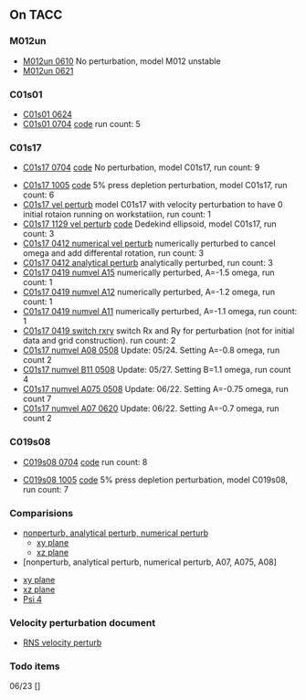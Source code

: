 ## On TACC

### M012un
- [M012un 0610](../data/rns_stability/M012un_0610.nbconvert.html) No perturbation, model M012 unstable
- [M012un 0621](../data/rns_stability/M012un_0621.nbconvert.html)


### C01s01
- [C01s01 0624](../data/rns_stability/C01s01_0624.html)
- [C01s01 0704](../data/rns_stability/C01s01_0704_5.html) [code](../data/rns_stability/C01s01_0704_5_code.html) run count: 5


### C01s17
<!-- - [C01s17 0610](../data/rns_stability/C01s17_0610.nbconvert.html) No perturbation, model C01s17
- [C01s17 0621](../data/rns_stability/C01s17_0621.nbconvert.html) No perturbation, model C01s17
- [C01s17 0624](../data/rns_stability/C01s17_0624.nbconvert.html) No perturbation, model C01s17 -->
- [C01s17 0704](../data/rns_stability/C01s17_0704_9.html) [code](../data/rns_stability/C01s17_0704_9_code.html) No perturbation, model C01s17, run count: 9
<!-- - [C01s17 0918](../data/rns_stability/C01s17_0918_3.html) [code](../data/rns_stability/C01s17_0918_0_code.html) 5% press depletion perturbation, model C01s17, run count: 4 -->
- [C01s17 1005](../data/rns_stability/C01s17_1005_5.html) [code](../data/rns_stability/C01s17_1005_5_code.html) 5% press depletion perturbation, model C01s17, run count: 6
- [C01s17 vel perturb](../data/rns_stability/C01s17_vel_workstation.html) model C01s17 with velocity perturbation to have 0 initial rotaion running on workstatiion, run count: 1
- [C01s17 1129 vel perturb](../data/rns_stability/Baikal_ILGRMHD_C01s17_dedekind_1129_2.html) [code](../data/rns_stability/Baikal_ILGRMHD_C01s17_dedekind_1129_2_code.html) Dedekind ellipsoid, model C01s17, run count: 3
- [C01s17 0412 numerical vel perturb](http://physics.uwyo.edu/~brook/rns_nb/C01s17_numvel_0412_2.html) numerically perturbed to cancel omega and add differental rotation, run count: 3
- [C01s17 0412 analytical perturb](http://physics.uwyo.edu/~brook/rns_nb/C01s17_analvel_0412_2.html) analytically perturbed, run count: 3
- [C01s17 0419 numvel A15](http://physics.uwyo.edu/~brook/rns_nb/C01s17_A15_0419_0.html) numerically perturbed, A=-1.5 omega, run count: 1
- [C01s17 0419 numvel A12](http://physics.uwyo.edu/~brook/rns_nb/C01s17_A12_0419_0.html) numerically perturbed, A=-1.2 omega, run count: 1
- [C01s17 0419 numvel A11](http://physics.uwyo.edu/~brook/rns_nb/C01s17_A11_0425_0.html) numerically perturbed, A=-1.1 omega, run count: 1
- [C01s17 0419 switch rxry](http://physics.uwyo.edu/~brook/rns_nb/C01s17_switch_rxry_0419_1.html) switch Rx and Ry for perturbation (not for initial data and grid construction). run count: 2
- [C01s17 numvel A08 0508](http://physics.uwyo.edu/~brook/rns_nb/C01s17_numvel_A08_0508/) Update: 05/24. Setting A=-0.8 omega, run count 2
- [C01s17 numvel B11 0508](http://physics.uwyo.edu/~brook/rns_nb/C01s17_numvel_B11_0508/C01s17_numvel_B11_0508_3.html) Update: 05/27. Setting B=1.1 omega, run count 4
- [C01s17 numvel A075 0508](http://physics.uwyo.edu/~brook/rns_nb/C01s17_numvel_A075_0523/C01s17_numvel_A075_0523_4.html) Update: 06/22. Setting A=-0.75 omega, run count 7
- [C01s17 numvel A07 0620](http://physics.uwyo.edu/~brook/rns_nb/C01s17_numvel_A07_0620/C01s17_numvel_A07_0620_1.html) Update: 06/22. Setting A=-0.7 omega, run count 2

### C019s08
<!-- - [C019s08 0624](../data/rns_stability/C019s08_0624.html) -->
- [C019s08 0704](../data/rns_stability/C019s08_0704_8.html) [code](../data/rns_stability/C019s08_0704_8_code.html) run count: 8 
<!-- - [C019s08 0918](../data/rns_stability/C019s08_0918_3.html) [code](../data/rns_stability/C019s08_0918_code.html) 5% press depletion perturbation, model C019s08, run count: 4  -->
- [C019s08 1005](../data/rns_stability/C019s08_1005_6.html) [code](../data/rns_stability/C019s08_1005_6_code.html) 5% press depletion perturbation, model C019s08, run count: 7 

### Comparisions

- [nonperturb, analytical perturb, numerical perturb](http://physics.uwyo.edu/~brook/rns_img/)
  - [xy plane](http://physics.uwyo.edu/~brook/rns_img/sims_at_xy.png)
  - [xz plane](http://physics.uwyo.edu/~brook/rns_img/sims_at_xz.png)
- [nonperturb, analytical perturb, numerical perturb, A07, A075, A08]
<!--  (http://physics.uwyo.edu/~brook/rns_img/case5) -->
  - [xy plane](../data/rns_stability/sims_at_xy_for_all.png)
  - [xz plane](../data/rns_stability/sims_at_xz_for_all.png)
  - [Psi 4](../data/rns_stability/compare_psi4.png)


### Velocity perturbation document

- [RNS velocity perturb](../data/rns_stability/velocity_perturb.html)

### Todo items

06/23
[]

